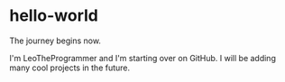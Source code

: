 # hello-world
The journey begins now.

I'm LeoTheProgrammer and I'm starting over on GitHub. I will be adding many cool projects in the future. 
